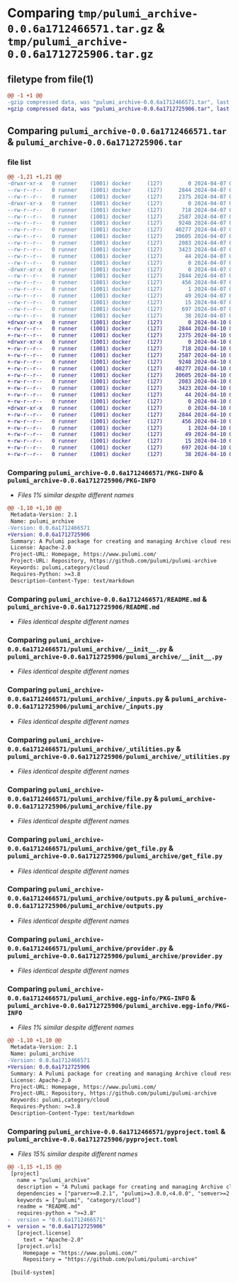 # Comparing `tmp/pulumi_archive-0.0.6a1712466571.tar.gz` & `tmp/pulumi_archive-0.0.6a1712725906.tar.gz`

## filetype from file(1)

```diff
@@ -1 +1 @@
-gzip compressed data, was "pulumi_archive-0.0.6a1712466571.tar", last modified: Sun Apr  7 05:11:39 2024, max compression
+gzip compressed data, was "pulumi_archive-0.0.6a1712725906.tar", last modified: Wed Apr 10 05:15:53 2024, max compression
```

## Comparing `pulumi_archive-0.0.6a1712466571.tar` & `pulumi_archive-0.0.6a1712725906.tar`

### file list

```diff
@@ -1,21 +1,21 @@
-drwxr-xr-x   0 runner    (1001) docker     (127)        0 2024-04-07 05:11:39.210932 pulumi_archive-0.0.6a1712466571/
--rw-r--r--   0 runner    (1001) docker     (127)     2844 2024-04-07 05:11:39.210932 pulumi_archive-0.0.6a1712466571/PKG-INFO
--rw-r--r--   0 runner    (1001) docker     (127)     2375 2024-04-07 05:11:32.000000 pulumi_archive-0.0.6a1712466571/README.md
-drwxr-xr-x   0 runner    (1001) docker     (127)        0 2024-04-07 05:11:39.210932 pulumi_archive-0.0.6a1712466571/pulumi_archive/
--rw-r--r--   0 runner    (1001) docker     (127)      718 2024-04-07 05:11:32.000000 pulumi_archive-0.0.6a1712466571/pulumi_archive/__init__.py
--rw-r--r--   0 runner    (1001) docker     (127)     2587 2024-04-07 05:11:32.000000 pulumi_archive-0.0.6a1712466571/pulumi_archive/_inputs.py
--rw-r--r--   0 runner    (1001) docker     (127)     9248 2024-04-07 05:11:32.000000 pulumi_archive-0.0.6a1712466571/pulumi_archive/_utilities.py
--rw-r--r--   0 runner    (1001) docker     (127)    40277 2024-04-07 05:11:32.000000 pulumi_archive-0.0.6a1712466571/pulumi_archive/file.py
--rw-r--r--   0 runner    (1001) docker     (127)    20605 2024-04-07 05:11:32.000000 pulumi_archive-0.0.6a1712466571/pulumi_archive/get_file.py
--rw-r--r--   0 runner    (1001) docker     (127)     2083 2024-04-07 05:11:32.000000 pulumi_archive-0.0.6a1712466571/pulumi_archive/outputs.py
--rw-r--r--   0 runner    (1001) docker     (127)     3423 2024-04-07 05:11:32.000000 pulumi_archive-0.0.6a1712466571/pulumi_archive/provider.py
--rw-r--r--   0 runner    (1001) docker     (127)       44 2024-04-07 05:11:32.000000 pulumi_archive-0.0.6a1712466571/pulumi_archive/pulumi-plugin.json
--rw-r--r--   0 runner    (1001) docker     (127)        0 2024-04-07 05:11:32.000000 pulumi_archive-0.0.6a1712466571/pulumi_archive/py.typed
-drwxr-xr-x   0 runner    (1001) docker     (127)        0 2024-04-07 05:11:39.210932 pulumi_archive-0.0.6a1712466571/pulumi_archive.egg-info/
--rw-r--r--   0 runner    (1001) docker     (127)     2844 2024-04-07 05:11:39.000000 pulumi_archive-0.0.6a1712466571/pulumi_archive.egg-info/PKG-INFO
--rw-r--r--   0 runner    (1001) docker     (127)      456 2024-04-07 05:11:39.000000 pulumi_archive-0.0.6a1712466571/pulumi_archive.egg-info/SOURCES.txt
--rw-r--r--   0 runner    (1001) docker     (127)        1 2024-04-07 05:11:39.000000 pulumi_archive-0.0.6a1712466571/pulumi_archive.egg-info/dependency_links.txt
--rw-r--r--   0 runner    (1001) docker     (127)       49 2024-04-07 05:11:39.000000 pulumi_archive-0.0.6a1712466571/pulumi_archive.egg-info/requires.txt
--rw-r--r--   0 runner    (1001) docker     (127)       15 2024-04-07 05:11:39.000000 pulumi_archive-0.0.6a1712466571/pulumi_archive.egg-info/top_level.txt
--rw-r--r--   0 runner    (1001) docker     (127)      697 2024-04-07 05:11:32.000000 pulumi_archive-0.0.6a1712466571/pyproject.toml
--rw-r--r--   0 runner    (1001) docker     (127)       38 2024-04-07 05:11:39.210932 pulumi_archive-0.0.6a1712466571/setup.cfg
+drwxr-xr-x   0 runner    (1001) docker     (127)        0 2024-04-10 05:15:53.091173 pulumi_archive-0.0.6a1712725906/
+-rw-r--r--   0 runner    (1001) docker     (127)     2844 2024-04-10 05:15:53.091173 pulumi_archive-0.0.6a1712725906/PKG-INFO
+-rw-r--r--   0 runner    (1001) docker     (127)     2375 2024-04-10 05:15:46.000000 pulumi_archive-0.0.6a1712725906/README.md
+drwxr-xr-x   0 runner    (1001) docker     (127)        0 2024-04-10 05:15:53.091173 pulumi_archive-0.0.6a1712725906/pulumi_archive/
+-rw-r--r--   0 runner    (1001) docker     (127)      718 2024-04-10 05:15:46.000000 pulumi_archive-0.0.6a1712725906/pulumi_archive/__init__.py
+-rw-r--r--   0 runner    (1001) docker     (127)     2587 2024-04-10 05:15:46.000000 pulumi_archive-0.0.6a1712725906/pulumi_archive/_inputs.py
+-rw-r--r--   0 runner    (1001) docker     (127)     9248 2024-04-10 05:15:46.000000 pulumi_archive-0.0.6a1712725906/pulumi_archive/_utilities.py
+-rw-r--r--   0 runner    (1001) docker     (127)    40277 2024-04-10 05:15:46.000000 pulumi_archive-0.0.6a1712725906/pulumi_archive/file.py
+-rw-r--r--   0 runner    (1001) docker     (127)    20605 2024-04-10 05:15:46.000000 pulumi_archive-0.0.6a1712725906/pulumi_archive/get_file.py
+-rw-r--r--   0 runner    (1001) docker     (127)     2083 2024-04-10 05:15:46.000000 pulumi_archive-0.0.6a1712725906/pulumi_archive/outputs.py
+-rw-r--r--   0 runner    (1001) docker     (127)     3423 2024-04-10 05:15:46.000000 pulumi_archive-0.0.6a1712725906/pulumi_archive/provider.py
+-rw-r--r--   0 runner    (1001) docker     (127)       44 2024-04-10 05:15:46.000000 pulumi_archive-0.0.6a1712725906/pulumi_archive/pulumi-plugin.json
+-rw-r--r--   0 runner    (1001) docker     (127)        0 2024-04-10 05:15:46.000000 pulumi_archive-0.0.6a1712725906/pulumi_archive/py.typed
+drwxr-xr-x   0 runner    (1001) docker     (127)        0 2024-04-10 05:15:53.091173 pulumi_archive-0.0.6a1712725906/pulumi_archive.egg-info/
+-rw-r--r--   0 runner    (1001) docker     (127)     2844 2024-04-10 05:15:53.000000 pulumi_archive-0.0.6a1712725906/pulumi_archive.egg-info/PKG-INFO
+-rw-r--r--   0 runner    (1001) docker     (127)      456 2024-04-10 05:15:53.000000 pulumi_archive-0.0.6a1712725906/pulumi_archive.egg-info/SOURCES.txt
+-rw-r--r--   0 runner    (1001) docker     (127)        1 2024-04-10 05:15:53.000000 pulumi_archive-0.0.6a1712725906/pulumi_archive.egg-info/dependency_links.txt
+-rw-r--r--   0 runner    (1001) docker     (127)       49 2024-04-10 05:15:53.000000 pulumi_archive-0.0.6a1712725906/pulumi_archive.egg-info/requires.txt
+-rw-r--r--   0 runner    (1001) docker     (127)       15 2024-04-10 05:15:53.000000 pulumi_archive-0.0.6a1712725906/pulumi_archive.egg-info/top_level.txt
+-rw-r--r--   0 runner    (1001) docker     (127)      697 2024-04-10 05:15:46.000000 pulumi_archive-0.0.6a1712725906/pyproject.toml
+-rw-r--r--   0 runner    (1001) docker     (127)       38 2024-04-10 05:15:53.091173 pulumi_archive-0.0.6a1712725906/setup.cfg
```

### Comparing `pulumi_archive-0.0.6a1712466571/PKG-INFO` & `pulumi_archive-0.0.6a1712725906/PKG-INFO`

 * *Files 1% similar despite different names*

```diff
@@ -1,10 +1,10 @@
 Metadata-Version: 2.1
 Name: pulumi_archive
-Version: 0.0.6a1712466571
+Version: 0.0.6a1712725906
 Summary: A Pulumi package for creating and managing Archive cloud resources.
 License: Apache-2.0
 Project-URL: Homepage, https://www.pulumi.com/
 Project-URL: Repository, https://github.com/pulumi/pulumi-archive
 Keywords: pulumi,category/cloud
 Requires-Python: >=3.8
 Description-Content-Type: text/markdown
```

### Comparing `pulumi_archive-0.0.6a1712466571/README.md` & `pulumi_archive-0.0.6a1712725906/README.md`

 * *Files identical despite different names*

### Comparing `pulumi_archive-0.0.6a1712466571/pulumi_archive/__init__.py` & `pulumi_archive-0.0.6a1712725906/pulumi_archive/__init__.py`

 * *Files identical despite different names*

### Comparing `pulumi_archive-0.0.6a1712466571/pulumi_archive/_inputs.py` & `pulumi_archive-0.0.6a1712725906/pulumi_archive/_inputs.py`

 * *Files identical despite different names*

### Comparing `pulumi_archive-0.0.6a1712466571/pulumi_archive/_utilities.py` & `pulumi_archive-0.0.6a1712725906/pulumi_archive/_utilities.py`

 * *Files identical despite different names*

### Comparing `pulumi_archive-0.0.6a1712466571/pulumi_archive/file.py` & `pulumi_archive-0.0.6a1712725906/pulumi_archive/file.py`

 * *Files identical despite different names*

### Comparing `pulumi_archive-0.0.6a1712466571/pulumi_archive/get_file.py` & `pulumi_archive-0.0.6a1712725906/pulumi_archive/get_file.py`

 * *Files identical despite different names*

### Comparing `pulumi_archive-0.0.6a1712466571/pulumi_archive/outputs.py` & `pulumi_archive-0.0.6a1712725906/pulumi_archive/outputs.py`

 * *Files identical despite different names*

### Comparing `pulumi_archive-0.0.6a1712466571/pulumi_archive/provider.py` & `pulumi_archive-0.0.6a1712725906/pulumi_archive/provider.py`

 * *Files identical despite different names*

### Comparing `pulumi_archive-0.0.6a1712466571/pulumi_archive.egg-info/PKG-INFO` & `pulumi_archive-0.0.6a1712725906/pulumi_archive.egg-info/PKG-INFO`

 * *Files 1% similar despite different names*

```diff
@@ -1,10 +1,10 @@
 Metadata-Version: 2.1
 Name: pulumi_archive
-Version: 0.0.6a1712466571
+Version: 0.0.6a1712725906
 Summary: A Pulumi package for creating and managing Archive cloud resources.
 License: Apache-2.0
 Project-URL: Homepage, https://www.pulumi.com/
 Project-URL: Repository, https://github.com/pulumi/pulumi-archive
 Keywords: pulumi,category/cloud
 Requires-Python: >=3.8
 Description-Content-Type: text/markdown
```

### Comparing `pulumi_archive-0.0.6a1712466571/pyproject.toml` & `pulumi_archive-0.0.6a1712725906/pyproject.toml`

 * *Files 15% similar despite different names*

```diff
@@ -1,15 +1,15 @@
 [project]
   name = "pulumi_archive"
   description = "A Pulumi package for creating and managing Archive cloud resources."
   dependencies = ["parver>=0.2.1", "pulumi>=3.0.0,<4.0.0", "semver>=2.8.1"]
   keywords = ["pulumi", "category/cloud"]
   readme = "README.md"
   requires-python = ">=3.8"
-  version = "0.0.6a1712466571"
+  version = "0.0.6a1712725906"
   [project.license]
     text = "Apache-2.0"
   [project.urls]
     Homepage = "https://www.pulumi.com/"
     Repository = "https://github.com/pulumi/pulumi-archive"
 
 [build-system]
```

